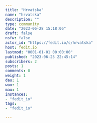 ```yaml
---
title: "Hrvatska" 
name: "hrvatska"
description: ""
type: community
date: "2023-06-28 15:18:06"
draft: false
nsfw: false
actor_id: "https://fedit.io/c/hrvatska"
host: fedit.io
lastmod: "0001-01-01 00:00:00"
published: "2023-06-25 22:45:14"
subscribers: 2
posts: 1
comments: 0
weight: 1
dau: 1
wau: 1
mau: 1
instances:
- "fedit_io"
tags: 
- "fedit_io"

---
```

